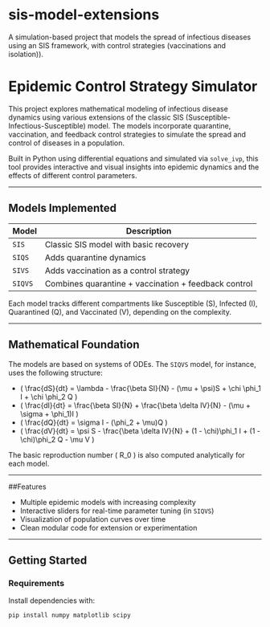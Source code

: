 # sis-model-extensions
A simulation-based project that models the spread of infectious diseases using an SIS framework, with control strategies (vaccinations and isolation)).
# Epidemic Control Strategy Simulator

This project explores mathematical modeling of infectious disease dynamics using various extensions of the classic SIS (Susceptible-Infectious-Susceptible) model. The models incorporate quarantine, vaccination, and feedback control strategies to simulate the spread and control of diseases in a population.

Built in Python using differential equations and simulated via `solve_ivp`, this tool provides interactive and visual insights into epidemic dynamics and the effects of different control parameters.

---

## Models Implemented

| Model    | Description |
|----------|-------------|
| `SIS`    | Classic SIS model with basic recovery |
| `SIQS`   | Adds quarantine dynamics |
| `SIVS`   | Adds vaccination as a control strategy |
| `SIQVS`  | Combines quarantine + vaccination + feedback control |

Each model tracks different compartments like Susceptible (S), Infected (I), Quarantined (Q), and Vaccinated (V), depending on the complexity.

---

## Mathematical Foundation

The models are based on systems of ODEs. The `SIQVS` model, for instance, uses the following structure:

- \( \frac{dS}{dt} = \lambda - \frac{\beta SI}{N} - (\mu + \psi)S + \chi \phi_1 I + \chi \phi_2 Q \)
- \( \frac{dI}{dt} = \frac{\beta SI}{N} + \frac{\beta \delta IV}{N} - (\mu + \sigma + \phi_1)I \)
- \( \frac{dQ}{dt} = \sigma I - (\phi_2 + \mu)Q \)
- \( \frac{dV}{dt} = \psi S - \frac{\beta \delta IV}{N} + (1 - \chi)\phi_1 I + (1 - \chi)\phi_2 Q - \mu V \)

The basic reproduction number \( R_0 \) is also computed analytically for each model.

---

##Features

- Multiple epidemic models with increasing complexity
- Interactive sliders for real-time parameter tuning (in `SIQVS`)
- Visualization of population curves over time
- Clean modular code for extension or experimentation

---

## Getting Started

### Requirements

Install dependencies with:

```bash
pip install numpy matplotlib scipy
